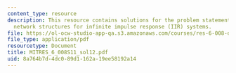 ```yaml
---
content_type: resource
description: This resource contains solutions for the problem statements related to
  network structures for infinite impulse response (IIR) systems.
file: https://ol-ocw-studio-app-qa.s3.amazonaws.com/courses/res-6-008-digital-signal-processing-spring-2011/8a764b7d4dc089d1162a19ee58192a14_MITRES_6_008S11_sol12.pdf
file_type: application/pdf
resourcetype: Document
title: MITRES_6_008S11_sol12.pdf
uid: 8a764b7d-4dc0-89d1-162a-19ee58192a14
---
```

